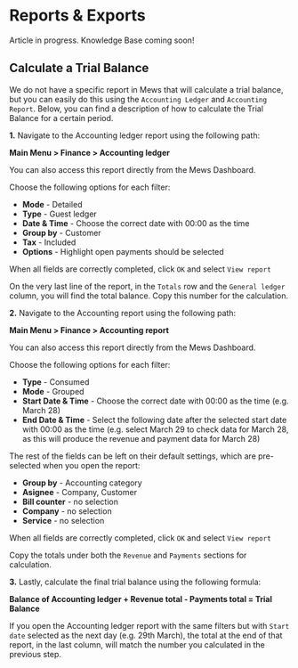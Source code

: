 # Reports & Exports

Article in progress. Knowledge Base coming soon!

## Calculate a Trial Balance

We do not have a specific report in Mews that will calculate a trial balance, but you can easily do this using the `Accounting Ledger` and `Accounting Report`. Below, you can find a description of how to calculate the Trial Balance for a certain period.

**1.** Navigate to the Accounting ledger report using the following path: 

  **Main Menu > Finance > Accounting ledger**

  You can also access this report directly from the Mews Dashboard. 

  Choose the following options for each filter:
  * **Mode** - Detailed
  * **Type** - Guest ledger
  * **Date & Time** - Choose the correct date with 00:00 as the time
  * **Group by** - Customer
  * **Tax** - Included
  * **Options** - Highlight open payments should be selected
 
  When all fields are correctly completed, click `OK` and select `View report` 
  
  On the very last line of the report, in the `Totals` row and the `General ledger` column, you will find the total balance. Copy this number for the calculation.

**2.** Navigate to the Accounting report using the following path: 

  **Main Menu > Finance > Accounting report**

  You can also access this report directly from the Mews Dashboard. 

  Choose the following options for each filter:
  * **Type** - Consumed
  * **Mode** - Grouped
  * **Start Date & Time** - Choose the correct date with 00:00 as the time (e.g. March 28)
  * **End Date & Time** - Select the following date after the selected start date with 00:00 as the time (e.g. select March 29 to check data for March 28, as this will produce the revenue and payment data for March 28)

  The rest of the fields can be left on their default settings, which are pre-selected when you open the report:
  * **Group by** - Accounting category
  * **Asignee** - Company, Customer
  * **Bill counter** - no selection
  * **Company** - no selection
  * **Service** - no selection
  
  When all fields are correctly completed, click `OK` and select `View report` 
  
  Copy the totals under both the `Revenue` and `Payments` sections for calculation.
  

**3.** Lastly, calculate the final trial balance using the following formula:

**Balance of Accounting ledger + Revenue total - Payments total = Trial Balance**

If you open the Accounting ledger report with the same filters but with `Start date` selected as the next day (e.g. 29th March), the total at the end of that report, in the last column, will match the number you calculated in the previous step.
